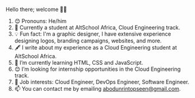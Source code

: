 Hello there; welcome 👋🏾
1. 😊 Pronouns: He/him
2. 👷 Currently a student at AltSchool Africa, Cloud Engineering track.
3. 💡 Fun fact: I'm a graphic designer, I have extensive experience designing logos, branding campaigns, websites, and more.
4. 🖋️ I write about my experience as a Cloud Engineering student at AltSchool Africa.
5. 🌱 I’m currently learning HTML, CSS and JavaScript.
6. 😊 I’m looking for internship opportunities in the Cloud Engineering track.
7. 💼 Job interests: Cloud Engineer, DevOps Engineer, Software Engineer.
8. 📫 You can contact me by emailing abodunrintopseen@gmail.com.

<!---
Topseen-a/Topseen-a is a ✨ special ✨ repository because its `README.md` (this file) appears on your GitHub profile.
You can click the Preview link to take a look at your changes.
--->
